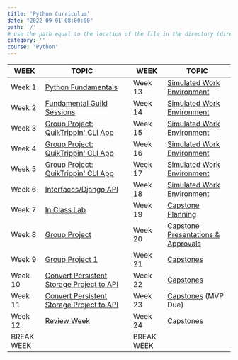 ```yaml
---
title: 'Python Curriculum'
date: "2022-09-01 08:00:00"
path: '/'
# use the path equal to the location of the file in the directory (directory structure)
category: ''
course: 'Python'
---
```


| WEEK  	  |  TOPIC 	                                  || WEEK  	    | TOPIC                 |
|---	      |---	                                      |---|---   	  |---   	                |
| Week 1 	  | [Python Fundamentals](week-01)	                    || Week 13   	| [Simulated Work Environment](week-13-18)   	    |
| Week 2    | [Fundamental Guild Sessions](week-02)  	|| Week 14  	| [Simulated Work Environment](week-13-18)  	      |
| Week 3    | [Group Project: QuikTrippin' CLI App](week-03-04-05)  	    || Week 15  	| [Simulated Work Environment](week-13-18)  	        |
| Week 4    | [Group Project: QuikTrippin' CLI App](week-03-04-05)  	    || Week 16  	| [Simulated Work Environment](week-13-18)  	    |
| Week 5    | [Group Project: QuikTrippin' CLI App](week-03-04-05)   	  || Week 17  	| [Simulated Work Environment](week-13-18)  	|
| Week 6    | [Interfaces/Django API](week-06) 	            || Week 18  	| [Simulated Work Environment](week-13-18)  	|
| Week 7    | [In Class Lab](week-07)  	    || Week 19  	| [Capstone Planning](week-19)  	  |
| Week 8    | [Group Project ](week-08)|| Week 20  	| [Capstone Presentations & Approvals](week-20)  	    |
| Week 9    | [Group Project 1](week-09)|| Week 21  	| [Capstones](week-21-22-23)  	          |
| Week 10   | [Convert Persistent Storage Project to API](week-10-11)  	  || Week 22  	| [Capstones](week-21-22-23-24)  	          |
| Week 11   | [Convert Persistent Storage Project to API](week-10-11)  	      || Week 23  	| [Capstones](week-21-22-23-24)  (MVP Due)  	  |
| Week 12   | [Review Week](week-12)  	      || Week 24  	| [Capstones](week-21-22-23-24)  	    |
| BREAK WEEK|                             || BREAK WEEK ||
